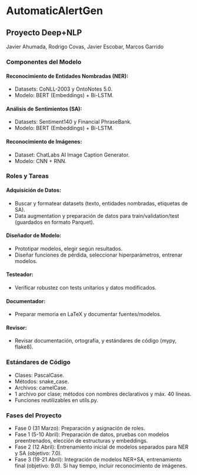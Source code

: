 # AutomaticAlertGen

## Proyecto Deep+NLP 
Javier Ahumada, Rodrigo Covas, Javier Escobar, Marcos Garrido 

### Componentes del Modelo 
#### Reconocimiento de Entidades Nombradas (NER): 
- Datasets: CoNLL-2003 y OntoNotes 5.0. 
- Modelo: BERT (Embeddings) + Bi-LSTM. 

#### Análisis de Sentimientos (SA): 
- Datasets: Sentiment140 y Financial PhraseBank. 
- Modelo: BERT (Embeddings) + Bi-LSTM. 

#### Reconocimiento de Imágenes: 
- Dataset: ChatLabs AI Image Caption Generator. 
- Modelo: CNN + RNN.
  
### Roles y Tareas 
#### Adquisición de Datos: 
- Buscar y formatear datasets (texto, entidades nombradas, etiquetas de SA). 
- Data augmentation y preparación de datos para train/validation/test (guardados en formato Parquet). 
#### Diseñador de Modelo: 
- Prototipar modelos, elegir según resultados. 
- Diseñar funciones de pérdida, seleccionar hiperparámetros, entrenar modelos. 

#### Testeador: 
- Verificar robustez con tests unitarios y datos modificados. 

#### Documentador: 
- Preparar memoria en LaTeX y documentar fuentes/modelos. 

#### Revisor: 
- Revisar documentación, ortografía, y estándares de código (mypy, flake8). 

### Estándares de Código 
- Clases: PascalCase. 
- Métodos: snake_case. 
- Archivos: camelCase. 
- 1 archivo por clase; métodos con nombres declarativos y máx. 40 líneas. 
- Funciones reutilizables en utils.py. 

### Fases del Proyecto 
- Fase 0 (31 Marzo): Preparación y asignación de roles. 
- Fase 1 (5-10 Abril): Preparación de datos, pruebas con modelos preentrenados, elección de estructuras y embeddings. 
- Fase 2 (12 Abril): Entrenamiento inicial de modelos separados para NER y SA (objetivo: 7.0). 
- Fase 3 (19-21 Abril): Integración de modelos NER+SA, entrenamiento final (objetivo: 9.0). Si hay tiempo, incluir reconocimiento de imágenes. 
